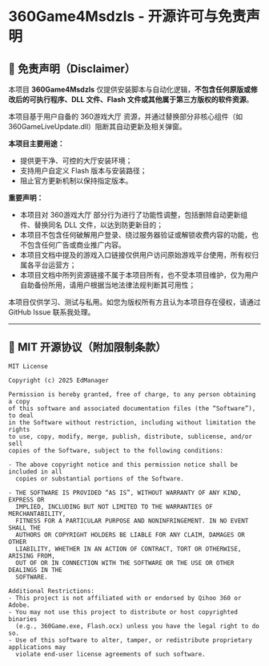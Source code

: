 # 360Game4Msdzls - 开源许可与免责声明

## 📄 免责声明（Disclaimer）

本项目 **360Game4Msdzls** 仅提供安装脚本与自动化逻辑，**不包含任何原版或修改后的可执行程序、DLL 文件、Flash 文件或其他属于第三方版权的软件资源**。

本项目基于用户自备的 360游戏大厅 资源，并通过替换部分非核心组件（如 360GameLiveUpdate.dll）阻断其自动更新及相关弹窗。

**本项目主要用途：**
- 提供更干净、可控的大厅安装环境；
- 支持用户自定义 Flash 版本与安装路径；
- 阻止官方更新机制以保持指定版本。

**重要声明：**
- 本项目对 360游戏大厅 部分行为进行了功能性调整，包括删除自动更新组件、替换同名 DLL 文件，以达到防更新目的；
- 本项目不包含任何破解用户登录、绕过服务器验证或解锁收费内容的功能，也不包含任何广告或商业推广内容。
- 本项目文档中提及的游戏入口链接仅供用户访问原始游戏平台使用，所有权归属各平台运营方；
- 本项目文档中所列资源链接不属于本项目所有，也不受本项目维护，仅为用户自助备份所用，请用户根据当地法律法规判断其可用性；

本项目仅供学习、测试与私用。如您为版权所有方且认为本项目存在侵权，请通过 GitHub Issue 联系我处理。

---

## 📝 MIT 开源协议（附加限制条款）

```
MIT License

Copyright (c) 2025 EdManager

Permission is hereby granted, free of charge, to any person obtaining a copy
of this software and associated documentation files (the “Software”), to deal
in the Software without restriction, including without limitation the rights
to use, copy, modify, merge, publish, distribute, sublicense, and/or sell
copies of the Software, subject to the following conditions:

- The above copyright notice and this permission notice shall be included in all
  copies or substantial portions of the Software.

- THE SOFTWARE IS PROVIDED “AS IS”, WITHOUT WARRANTY OF ANY KIND, EXPRESS OR
  IMPLIED, INCLUDING BUT NOT LIMITED TO THE WARRANTIES OF MERCHANTABILITY,
  FITNESS FOR A PARTICULAR PURPOSE AND NONINFRINGEMENT. IN NO EVENT SHALL THE
  AUTHORS OR COPYRIGHT HOLDERS BE LIABLE FOR ANY CLAIM, DAMAGES OR OTHER
  LIABILITY, WHETHER IN AN ACTION OF CONTRACT, TORT OR OTHERWISE, ARISING FROM,
  OUT OF OR IN CONNECTION WITH THE SOFTWARE OR THE USE OR OTHER DEALINGS IN THE
  SOFTWARE.

Additional Restrictions:
- This project is not affiliated with or endorsed by Qihoo 360 or Adobe.
- You may not use this project to distribute or host copyrighted binaries
  (e.g., 360Game.exe, Flash.ocx) unless you have the legal right to do so.
- Use of this software to alter, tamper, or redistribute proprietary applications may
  violate end-user license agreements of such software.
```
